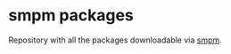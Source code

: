 # smpm packages

Repository with all the packages downloadable via [smpm](https://github.com/ianlucas/smpm).
